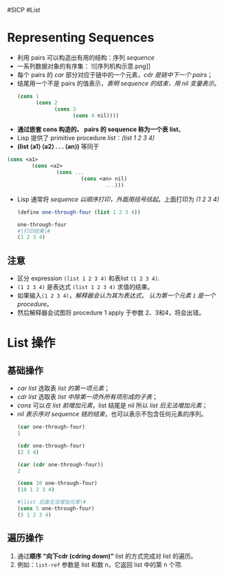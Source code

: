 #SICP #List
# Representing Sequences
- 利用 pairs 可以构造出有用的结构：序列 *sequence*
- 一系列数据对象的有序集：
![[序列机构示意.png]]
- 每个 pairs 的 *car* 部分对应于链中的一个元素，*cdr 是链中下一个 pairs*；
- 结尾用一个不是 pairs 的值表示，*表明 sequence 的结束，用 nil 变量表示*。
	```scheme
	(cons 1
	      (cons 2
	            (cons 3
	                  (cons 4 nil))))
	```
- **通过嵌套 cons 构造的、 pairs 的 sequence 称为一个表 list**。
- Lisp 提供了 primitive procedure *list*：*(list 1 2 3 4)*
- **(list ⟨a1⟩ ⟨a2⟩ . . . ⟨an⟩)**  等同于
```scheme
(cons <a1> 
		(cons <a2> 
				(cons ... 
						(cons <an> nil) 
								...)))
```
- Lisp 通常将 *sequence 以顺序打印，外面用括号括起*。上面打印为 *(1 2 3 4)*
	```scheme
	(define one-through-four (list 1 2 3 4))
	
	one-through-four
	#|打印结果|#
	(1 2 3 4)
	```

## 注意
- 区分 expression  `(list 1 2 3 4)` 和表list `(1 2 3 4)`.
- `(1 2 3 4)` 是表达式 `(list 1 2 3 4)`  求值的结果。
- 如果输入`(1 2 3 4)`，*解释器会认为其为表达式*， *认为第一个元素 `1` 是一个 procedure*。
- 然后解释器会试图将 procedure 1  apply 于参数 2、3和4，将会出错。

# List 操作
## 基础操作
- *car list* 选取表 *list 的第一项元素*；
- *cdr list* 选取表 *list 中除第一项外所有项形成的子表*；
- *cons* 可以*在 list 前增加元素*，list 结尾是 nil 所以 *list 后无法增加元素*；
- *nil* *表示序对 sequence 链的结束*，也可以表示不包含任何元素的序列。
	```scheme
	(car one-through-four)
	1
	
	(cdr one-through-four)
	(2 3 4)
	
	(car (cdr one-through-four))
	2
	
	(cons 10 one-through-four)
	(10 1 2 3 4)

	#|list 后面无法增加元素|#
	(cons 5 one-through-four)
	(5 1 2 3 4)
	```

## 遍历操作
1. 通过**顺序  “向下cdr (cdring down)”** list 的方式完成对 list 的遍历。
2. 例如：`list-ref` 参数是 list 和数 n，它返回 list 中的第 n 个项.